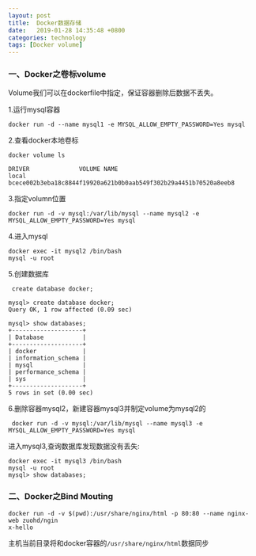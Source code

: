 ```yaml
---
layout: post
title:  Docker数据存储
date:   2019-01-28 14:35:48 +0800
categories: technology
tags: [Docker volume]
---
```

### 一、Docker之卷标volume
Volume我们可以在dockerfile中指定，保证容器删除后数据不丢失。

1.运行mysql容器
``` shell
docker run -d --name mysql1 -e MYSQL_ALLOW_EMPTY_PASSWORD=Yes mysql
```
2.查看docker本地卷标
``` shell
docker volume ls
```
``` output
DRIVER              VOLUME NAME
local               bcece002b3eba18c8844f19920a621b0b0aab549f302b29a4451b70520a8eeb8
```
3.指定volumn位置
```shell
docker run -d -v mysql:/var/lib/mysql --name mysql2 -e MYSQL_ALLOW_EMPTY_PASSWORD=Yes mysql
```
4.进入mysql
```shell
docker exec -it mysql2 /bin/bash
mysql -u root
```
5.创建数据库
```mysql
 create database docker;
```
```output
mysql> create database docker;
Query OK, 1 row affected (0.09 sec)

mysql> show databases;
+--------------------+
| Database           |
+--------------------+
| docker             |
| information_schema |
| mysql              |
| performance_schema |
| sys                |
+--------------------+
5 rows in set (0.00 sec)

```
6.删除容器mysql2，新建容器mysql3并制定volume为mysql2的
```shell
 docker run -d -v mysql:/var/lib/mysql --name mysql3 -e MYSQL_ALLOW_EMPTY_PASSWORD=Yes mysql
```
进入mysql3,查询数据库发现数据没有丢失:
```shell
docker exec -it mysql3 /bin/bash
mysql -u root
mysql> show databases;
```
### 二、Docker之Bind Mouting

```shell
docker run -d -v $(pwd):/usr/share/nginx/html -p 80:80 --name nginx-web zuohd/ngin
x-hello
```
主机当前目录将和docker容器的`/usr/share/nginx/html`数据同步